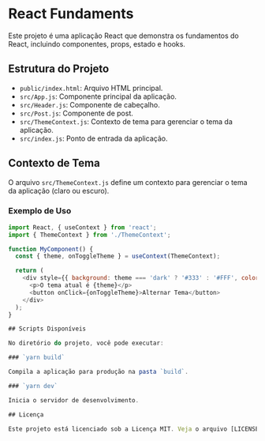 # React Fundaments

Este projeto é uma aplicação React que demonstra os fundamentos do React, incluindo componentes, props, estado e hooks.

## Estrutura do Projeto

- `public/index.html`: Arquivo HTML principal.
- `src/App.js`: Componente principal da aplicação.
- `src/Header.js`: Componente de cabeçalho.
- `src/Post.js`: Componente de post.
- `src/ThemeContext.js`: Contexto de tema para gerenciar o tema da aplicação.
- `src/index.js`: Ponto de entrada da aplicação.

## Contexto de Tema

O arquivo `src/ThemeContext.js` define um contexto para gerenciar o tema da aplicação (claro ou escuro).

### Exemplo de Uso

```javascript
import React, { useContext } from 'react';
import { ThemeContext } from './ThemeContext';

function MyComponent() {
  const { theme, onToggleTheme } = useContext(ThemeContext);

  return (
    <div style={{ background: theme === 'dark' ? '#333' : '#FFF', color: theme === 'dark' ? '#FFF' : '#000' }}>
      <p>O tema atual é {theme}</p>
      <button onClick={onToggleTheme}>Alternar Tema</button>
    </div>
  );
}

## Scripts Disponíveis

No diretório do projeto, você pode executar:

### `yarn build`

Compila a aplicação para produção na pasta `build`.

### `yarn dev`

Inicia o servidor de desenvolvimento.

## Licença

Este projeto está licenciado sob a Licença MIT. Veja o arquivo [LICENSE](LICENSE) para mais detalhes.
